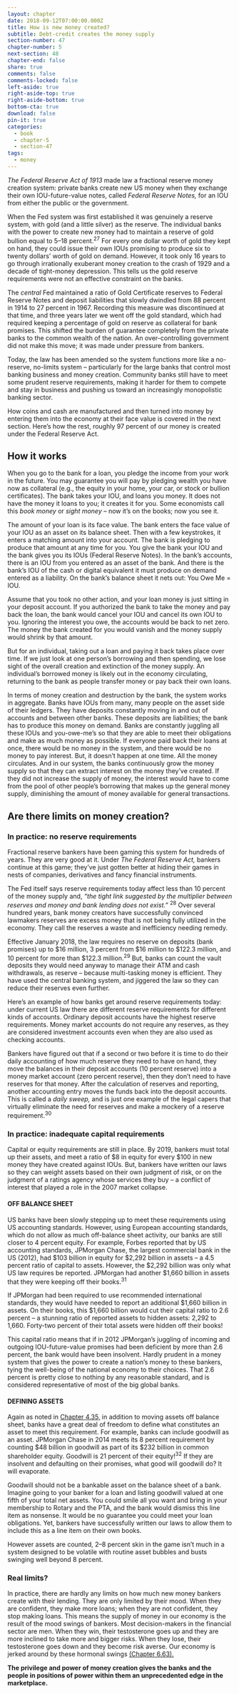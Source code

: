 ```yaml
---
layout: chapter
date: 2018-09-12T07:00:00.000Z
title: How is new money created?
subtitle: Debt-credit creates the money supply
section-number: 47
chapter-number: 5
next-section: 48
chapter-end: false
share: true
comments: false
comments-locked: false
left-aside: true
right-aside-top: true
right-aside-bottom: true
bottom-cta: true
download: false
pin-it: true
categories:
  - book
  - chapter-5
  - section-47
tags:
  - money
---
```

_The Federal Reserve Act of 1913_ made law a fractional reserve money
creation system: private banks create new US money when they
exchange their own IOU-future-value notes, called _Federal Reserve
Notes,_ for an IOU from either the public or the government.

When the Fed system was first established it was genuinely a reserve
system, with gold (and a little silver) as the reserve. The individual
banks with the power to create new money had to maintain a reserve
of gold bullion equal to 5–18 percent.<sup>27</sup> For every one dollar worth of
gold they kept on hand, they could issue their own IOUs promising
to produce six to twenty dollars’ worth of gold on demand. However,
it took only 16 years to go through irrationally exuberant money
creation to the crash of 1929 and a decade of tight-money depression.
This tells us the gold reserve requirements were not an effective
constraint on the banks.

The _central_ Fed maintained a ratio of Gold Certificate reserves to
Federal Reserve Notes and deposit liabilities that slowly dwindled
from 88 percent in 1914 to 27 percent in 1967. Recording this measure
was discontinued at that time, and three years later we went off the
gold standard, which had required keeping a percentage of gold on
reserve as collateral for bank promises. This shifted the burden of
guarantee completely from the private banks to the common wealth
of the nation. An over-controlling government did not make this
move; it was made under pressure from bankers.

Today, the law has been amended so the system functions more like
a no-reserve, no-limits system – particularly for the large banks that
control most banking business and money creation. Community
banks still have to meet some prudent reserve requirements, making
it harder for them to compete and stay in business and pushing us
toward an increasingly monopolistic banking sector.

How coins and cash are manufactured and then turned into money
by entering them into the economy at their face value is covered
in the next section. Here’s how the rest, roughly 97 percent of our
money is created under the Federal Reserve Act.

## How it works

When you go to the bank for a loan, you pledge the income from
your work in the future. You may guarantee you will pay by pledging
wealth you have now as collateral (e.g., the equity in your home,
your car, or stock or bullion certificates). The bank takes your IOU,
and loans you money. It does not have the money it loans to you;
it creates it for you. Some economists call this _book money_ or _sight
money_ – now it’s on the books; now you see it.

The amount of your loan is its face value. The bank enters the face
value of your IOU as an asset on its balance sheet. Then with a few
keystrokes, it enters a matching amount into your account. The bank
is pledging to produce that amount at any time for you. You give
the bank your IOU and the bank gives you its IOUs (Federal Reserve
Notes). In the bank’s accounts, there is an IOU from you entered as
an asset of the bank. And there is the bank’s IOU of the cash or digital
equivalent it must produce on demand entered as a liability. On the
bank’s balance sheet it nets out: You Owe Me = IOU.

Assume that you took no other action, and your loan money is just
sitting in your deposit account. If you authorized the bank to take
the money and pay back the loan, the bank would cancel your IOU
and cancel its own IOU to you. Ignoring the interest you owe, the
accounts would be back to net zero. The money the bank created
for you would vanish and the money supply would shrink by that
amount.

But for an individual, taking out a loan and paying it back takes
place over time. If we just look at one person’s borrowing and then
spending, we lose sight of the overall creation and extinction of the
money supply. An individual’s borrowed money is likely out in the
economy circulating, returning to the bank as people transfer money
or pay back their own loans.

In terms of money creation and destruction by the bank, the system
works in aggregate. Banks have IOUs from many, many people on
the asset side of their ledgers. They have deposits constantly moving
in and out of accounts and between other banks. These deposits are
liabilities; the bank has to produce this money on demand. Banks
are constantly juggling all these IOUs and you-owe-me’s so that
they are able to meet their obligations and make as much money as
possible. If everyone paid back their loans at once, there would be no
money in the system, and there would be no money to pay interest.
But, it doesn’t happen at one time. All the money circulates. And in
our system, the banks continuously grow the money supply so that
they can extract interest on the money they’ve created. If they did
not increase the supply of money, the interest would have to come
from the pool of other people’s borrowing that makes up the general
money supply, diminishing the amount of money available for
general transactions.

## Are there limits on money creation?

### In practice: no reserve requirements

Fractional reserve bankers have been gaming this system for hundreds
of years. They are very good at it. Under _The Federal Reserve Act,_
bankers continue at this game; they’ve just gotten better at hiding
their games in nests of companies, derivatives and fancy financial
instruments.

The Fed itself says reserve requirements today affect less than
10 percent of the money supply and, _“the tight link suggested by the
multiplier between reserves and money and bank lending does not exist.”_
<sup>28</sup> Over several hundred years, bank money creators have successfully
convinced lawmakers reserves are excess money that is not being fully
utilized in the economy. They call the reserves a waste and inefficiency
needing remedy.

Effective January 2018, the law requires no reserve on deposits (bank
promises) up to $16 million, 3 percent from $16 million to $122.3
million, and 10 percent for more than $122.3 million.<sup>29</sup> But, banks
can count the vault deposits they would need anyway to manage their
ATM and cash withdrawals, as reserve – because multi-tasking money
is efficient. They have used the central banking system, and jiggered
the law so they can reduce their reserves even further.

Here’s an example of how banks get around reserve requirements
today: under current US law there are different reserve requirements
for different kinds of accounts. Ordinary deposit accounts have the
highest reserve requirements. Money market accounts do not require
any reserves, as they are considered investment accounts even when
they are also used as checking accounts.

Bankers have figured out that if a second or two before it is time to
do their daily accounting of how much reserve they need to have on
hand, they move the balances in their deposit accounts (10 percent
reserve) into a money market account (zero percent reserve), then
they don’t need to have reserves for that money. After the calculation
of reserves and reporting, another accounting entry moves the funds
back into the deposit accounts. This is called a _daily sweep,_ and is just
one example of the legal capers that virtually eliminate the need for
reserves and make a mockery of a reserve requirement.<sup>30</sup>

### In practice: inadequate capital requirements

Capital or equity requirements are still in place. By 2019, bankers
must total up their assets, and meet a ratio of $8 in equity for every
$100 in new money they have created against IOUs. But, bankers
have written our laws so they can weight assets based on their own
judgment of risk, or on the judgment of a ratings agency whose
services they buy – a conflict of interest that played a role in the 2007
market collapse.

#### OFF BALANCE SHEET

US banks have been slowly stepping up to meet these requirements
using US accounting standards. However, using European accounting
standards, which do not allow as much off-balance sheet activity,
our banks are still closer to 4 percent equity. For example, Forbes
reported that by US accounting standards, JPMorgan Chase, the largest commercial bank in the US (2012), had $103 billion in
equity for $2,292 billion in assets – a 4.5 percent ratio of capital to
assets. However, the $2,292 billion was only what US law requires
be reported. JPMorgan had another $1,660 billion in assets that they
were keeping off their books.<sup>31</sup>

If JPMorgan had been required to use recommended international
standards, they would have needed to report an additional $1,660
billion in assets. On their books, this $1,660 billion would cut their
capital ratio to 2.6 percent – a stunning ratio of reported assets to
hidden assets: 2,292 to 1,660. Forty-two percent of their total assets
were hidden off their books!

This capital ratio means that if in 2012 JPMorgan’s juggling of
incoming and outgoing IOU-future-value promises had been deficient
by more than 2.6 percent, the bank would have been insolvent.
Hardly prudent in a money system that gives the power to create a
nation’s money to these bankers, tying the well-being of the national
economy to their choices. That 2.6 percent is pretty close to nothing
by any reasonable standard, and is considered representative of most
of the big global banks.

#### DEFINING ASSETS

Again as noted in [Chapter 4.35,](https://usmoney.us/book/chapter-4/section-35) in addition to moving assets off
balance sheet, banks have a great deal of freedom to define what
constitutes an asset to meet this requirement. For example, banks
can include goodwill as an asset. JPMorgan Chase in 2014 meets its
8 percent requirement by counting $48 billion in goodwill as part of
its $232 billion in common shareholder equity. Goodwill is 21 percent
of their equity!<sup>32</sup> If they are insolvent and defaulting on their
promises, what good will goodwill do? It will evaporate.

Goodwill should not be a bankable asset on the balance sheet of a
bank. Imagine going to your banker for a loan and listing goodwill
valued at one fifth of your total net assets. You could smile all you
want and bring in your membership to Rotary and the PTA, and
the bank would dismiss this line item as nonsense. It would be no guarantee you could meet your loan obligations. Yet, bankers have
successfully written our laws to allow them to include this as a line
item on their own books.

However assets are counted, 2–8 percent skin in the game isn’t much
in a system designed to be volatile with routine asset bubbles and
busts swinging well beyond 8 percent.

### Real limits?

In practice, there are hardly any limits on how much new money
bankers create with their lending. They are only limited by their
mood. When they are confident, they make more loans; when they
are not confident, they stop making loans. This means the supply of
money in our economy is the result of the mood swings of bankers.
Most decision-makers in the financial sector are men. When they
win, their testosterone goes up and they are more inclined to take
more and bigger risks. When they lose, their testosterone goes down
and they become risk averse. Our economy is jerked around by these
hormonal swings [(Chapter 6.63).](https://usmoney.us/book/chapter-6/section-63)

**The privilege and power of money creation gives the banks and
the people in positions of power within them an unprecedented
edge in the marketplace.**

